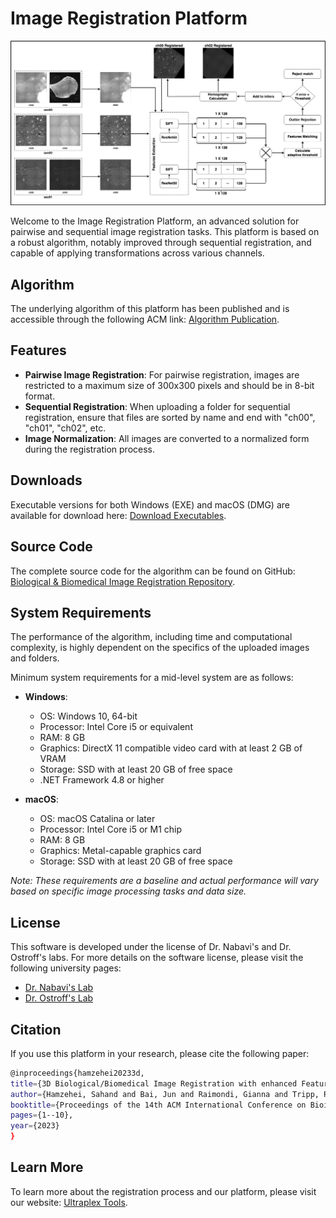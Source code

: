 # Image Registration Platform



![Diagram](Diagram.png)


Welcome to the Image Registration Platform, an advanced solution for pairwise and sequential image registration tasks. This platform is based on a robust algorithm, notably improved through sequential registration, and capable of applying transformations across various channels.

## Algorithm
The underlying algorithm of this platform has been published and is accessible through the following ACM link:
[Algorithm Publication](https://dl.acm.org/doi/abs/10.1145/3584371.3612965).

## Features

- **Pairwise Image Registration**: For pairwise registration, images are restricted to a maximum size of 300x300 pixels and should be in 8-bit format.
- **Sequential Registration**: When uploading a folder for sequential registration, ensure that files are sorted by name and end with "ch00", "ch01", "ch02", etc.
- **Image Normalization**: All images are converted to a normalized form during the registration process.

## Downloads
Executable versions for both Windows (EXE) and macOS (DMG) are available for download here:
[Download Executables](https://drive.google.com/drive/folders/1EQhWBDgfl3WsorAWo8MhXmH0gg4g8yNs?usp=sharing).

## Source Code
The complete source code for the algorithm can be found on GitHub:
[Biological & Biomedical Image Registration Repository](https://github.com/NabaviLab/Biological-Biomedical-Image-Registration).

## System Requirements

The performance of the algorithm, including time and computational complexity, is highly dependent on the specifics of the uploaded images and folders. 

Minimum system requirements for a mid-level system are as follows:

- **Windows**:
  - OS: Windows 10, 64-bit
  - Processor: Intel Core i5 or equivalent
  - RAM: 8 GB
  - Graphics: DirectX 11 compatible video card with at least 2 GB of VRAM
  - Storage: SSD with at least 20 GB of free space
  - .NET Framework 4.8 or higher

- **macOS**:
  - OS: macOS Catalina or later
  - Processor: Intel Core i5 or M1 chip
  - RAM: 8 GB
  - Graphics: Metal-capable graphics card
  - Storage: SSD with at least 20 GB of free space

*Note: These requirements are a baseline and actual performance will vary based on specific image processing tasks and data size.*

## License
This software is developed under the license of Dr. Nabavi's and Dr. Ostroff's labs. For more details on the software license, please visit the following university pages:
- [Dr. Nabavi's Lab](https://sheida-nabavi.uconn.edu/)
- [Dr. Ostroff's Lab](https://pnb.uconn.edu/person/linnaea/)

## Citation

If you use this platform in your research, please cite the following paper:

```bash
@inproceedings{hamzehei20233d,
title={3D Biological/Biomedical Image Registration with enhanced Feature Extraction and Outlier Detection},
author={Hamzehei, Sahand and Bai, Jun and Raimondi, Gianna and Tripp, Rebecca and Ostroff, Linnaea and Nabavi, Sheida},
booktitle={Proceedings of the 14th ACM International Conference on Bioinformatics, Computational Biology, and Health Informatics},
pages={1--10},
year={2023}
}
```

## Learn More
To learn more about the registration process and our platform, please visit our website:
[Ultraplex Tools](http://ultraplextools.cse.uconn.edu:5000/).


